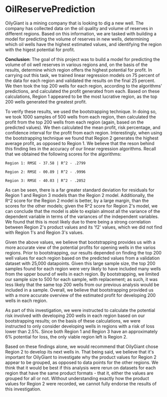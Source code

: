# OilReservePrediction
OilyGiant is a mining company that is looking to dig a new well. The company has collected data on the oil quality and volume of reserves in different regions. Based on this information, we are tasked with building a model for predicting the volume of reserves in new wells, determining which oil wells have the highest estimated values, and identifying the region with the higest potential for profit.

**Conclusion**: The goal of this project was to build a model for predicting the volume of oil well reserves in various regions and, on the basis of the results, determine which region offers the highest potential for profit. In carrying out this task, we trained linear regression models on 75 percent of the data for each region and validated the results on the final 25 percent. We then took the top 200 wells for each region, according to the algorithms' predictions, and calculated the profit generated from each. Based on these calculations, Region 1 appeared to be the most lucrative region, as the top 200 wells generated the greatest profit.

To verify these results, we used the bootstrapping technique. In doing so, we took 1000 samples of 500 wells from each region, then calculated the profit from the top 200 wells from each region (again, based on the predicted values). We then calculated the mean profit, risk percentage, and confidence interval for the profit from each region. Interestingly, when using the bootstrapping technique we found that Region 2 generates the highest average profit, as opposed to Region 1. We believe that the reson behind this finding lies in the accuracy of our linear regression algorithms. Recall that we obtained the following scores for the algorithms:

    Region 1: RMSE - 37.58 | R^2 - .2799

    Region 2: RMSE - 00.89 | R^2 - .9996

    Region 3: RMSE - 40.03 | R^2 - .2052

As can be seen, there is a far greater standard deviation for residuals for Region 1 and Region 3 models than the Region 2 model. Additionally, the R^2 score for the Region 2 model is better, by a large margin, than the scores for the other models; given the R^2 score for Region 2's model, we can conclude that the model is able to explain almost all the variance of the dependent variable in terms of the variances of the independent variables. We found that this is most likely due to there being a strong correlation between Region 2's product values and its 'f2' values, which we did not find with Region 1's and Region 3's values.

Given the above values, we believe that bootstrapping provides us with a more accurate view of the potential profits for opening wells in the varios regions. Prior to bootstrapping, our results depended on finding the top 200 well values for each region based on the predicted values from a validation dataset with 25,000 datapoints. Given this large sample size, the top 200 samples found for each region were very likely to have included many wells from the upper bound of wells in each region. By bootstrapping, we limited our sample size to 500 for each sample, with replacement; as such, it was less likely that the same top 200 wells from our previous analysis would be included in a sample. Overall, we believe that bootstrapping provided us with a more accurate overview of the estimated profit for developing 200 wells in each region.

As part of this investigation, we were instructed to calculate the potential risk involved with developing 200 wells in each region based on our bootstrapping results; on the basis of these calculations, we were instructed to only consider developing wells in regions with a risk of loss lower than 2.5%. Since both Region 1 and Region 3 have an approximately 6% potential for loss, the only viable region left is Region 2.

Based on these findings alone, we would recommend that OilyGiant chose Region 2 to develop its next wells in. That being said, we believe that it's important for OilyGiant to investigate why the product values for Region 2 appear to be grouped, as opposed to data points for the other regions. We think that it would be best if this analysis were rerun on datasets for each region that have the same product formats - that it, either the values are grouped for all or not. Without understanding exactly how the product values for Region 2 were recorded, we cannot fully endorse the results of this investigation.
 
